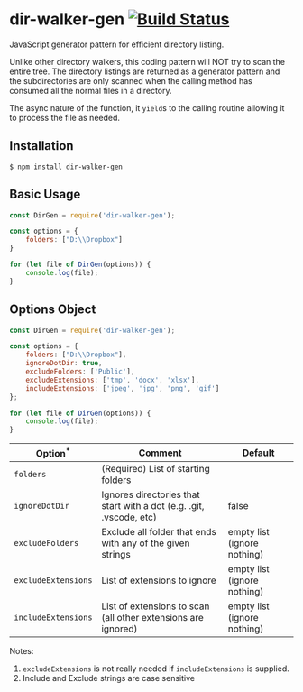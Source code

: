 # dir-walker-gen [![Build Status](https://api.travis-ci.com/vsoneji/dir-walker-gen.svg?branch=master)](http://travis-ci.org/daaku/nodejs-walker)

JavaScript generator pattern for efficient directory listing.

Unlike other directory walkers, this coding pattern will NOT try to scan the entire tree. The directory listings are returned as a generator pattern and the subdirectories are only scanned when the calling method has consumed all the normal files in a directory.

The async nature of the function, it `yield`s to the calling routine allowing it to process the file as needed.

## Installation

```shell
$ npm install dir-walker-gen
```

## Basic Usage
```javascript
const DirGen = require('dir-walker-gen');

const options = {
    folders: ["D:\\Dropbox"]
}

for (let file of DirGen(options)) {
    console.log(file);
}
```

## Options Object
```javascript
const DirGen = require('dir-walker-gen');

const options = {
    folders: ["D:\\Dropbox"],
    ignoreDotDir: true,
    excludeFolders: ['Public'],
    excludeExtensions: ['tmp', 'docx', 'xlsx'],
    includeExtensions: ['jpeg', 'jpg', 'png', 'gif']
};

for (let file of DirGen(options)) {
    console.log(file);
}
```

| Option<sup>*</sup> | Comment | Default |
| ------ | ------- | ------- |
| `folders` | (Required) List of starting folders |  |
| `ignoreDotDir` | Ignores directories that start with a dot (e.g. .git, .vscode, etc) | false |
| `excludeFolders` | Exclude all folder that ends with any of the given strings | empty list (ignore nothing) |
| `excludeExtensions` | List of extensions to ignore | empty list (ignore nothing) |
| `includeExtensions` | List of extensions to scan (all other extensions are ignored) | empty list (ignore nothing) |

Notes: 
1. `excludeExtensions` is not really needed if `includeExtensions` is supplied.
2. Include and Exclude strings are case sensitive